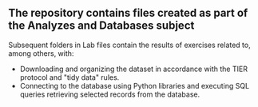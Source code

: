 ## The repository contains files created as part of the Analyzes and Databases subject

Subsequent folders in Lab files contain the results of exercises related to, among others, with:

* Downloading and organizing the dataset in accordance with the TIER protocol and "tidy data" rules.
* Connecting to the database using Python libraries and executing SQL queries retrieving selected records from the database.
